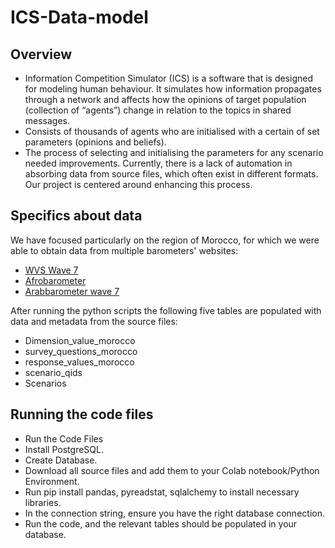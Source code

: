 # ICS-Data-model

## Overview
- Information Competition Simulator (ICS) is a software that is designed for modeling human behaviour. It simulates how information propagates through a network and affects how the opinions of target population (collection of “agents”) change in relation to the topics in shared messages.
- Consists of thousands of agents who are initialised with a certain of set parameters (opinions and beliefs). 
- The process of selecting and initialising the parameters for any scenario needed improvements. Currently, there is a lack of automation in absorbing data from source files, which often exist in different formats. Our project is centered around enhancing this process.

## Specifics about data

We have focused particularly on the region of Morocco, for which we were able to obtain data from multiple barometers' websites:

- [WVS Wave 7](https://www.worldvaluessurvey.org/WVSDocumentationWV7.jsp)
- [Afrobarometer](https://www.afrobarometer.org/survey-resource/morocco-round-9-data-2023/)
- [Arabbarometer wave 7](https://www.arabbarometer.org/survey-data/data-downloads/)

After running the python scripts the following five tables are populated with data and metadata from the source files:

- Dimension_value_morocco
- survey_questions_morocco
- response_values_morocco
- scenario_qids
- Scenarios

## Running the code files

- Run the Code Files
- Install PostgreSQL.
- Create Database.
- Download all source files and add them to your Colab notebook/Python Environment.
- Run pip install pandas, pyreadstat, sqlalchemy to install necessary libraries.
- In the connection string, ensure you have the right database connection.
- Run the code, and the relevant tables should be populated in your database.
